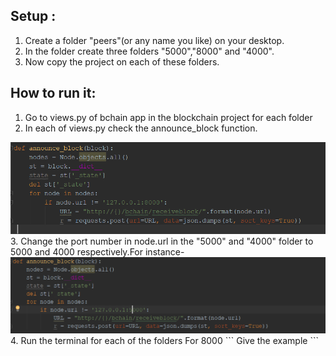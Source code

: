 ## Setup :
 1. Create a folder "peers"(or any name you like) on your desktop.
 2. In the folder create three folders "5000","8000" and "4000".
 3. Now copy the project on each of these folders.
 
 

##  How to run it:
1. Go to  views.py of bchain app in the blockchain project   for each folder 
2. In each of views.py check the announce_block function.
<img src="bchain/images/announce_block.PNG">
3. Change the port number in node.url  in the "5000"   and "4000" folder to 5000 and 4000 respectively.For instance-
<img src="bchain/images/announce_block5000.PNG">
4. Run the terminal for each of the folders 
 For 8000
```
Give the example
```
